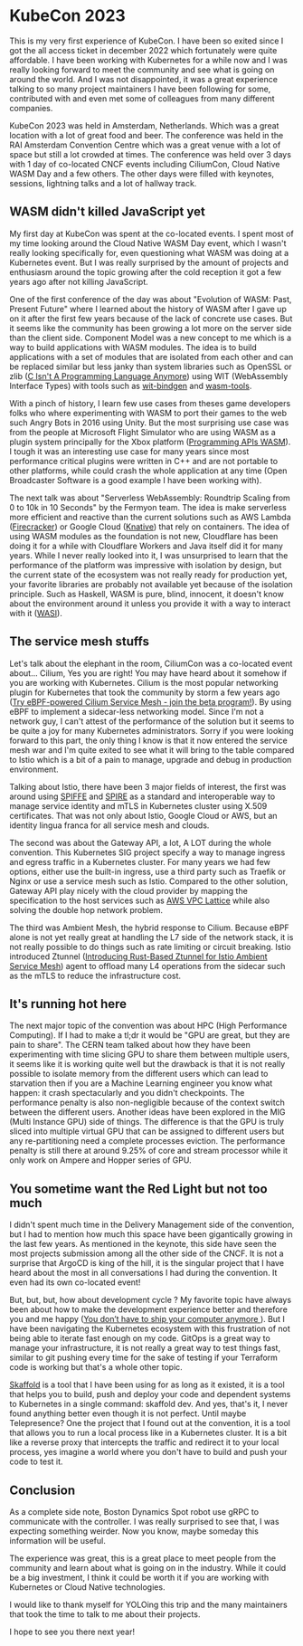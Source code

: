 # KubeCon 2023

This is my very first experience of KubeCon. I have been so exited since I got
the all access ticket in december 2022 which fortunately were quite affordable.
I have been working with Kubernetes for a while now and I was really looking
forward to meet the community and see what is going on around the world. And I
was not disappointed, it was a great experience talking to so many project
maintainers I have been following for some, contributed with and even met some
of colleagues from many different companies.

KubeCon 2023 was held in Amsterdam, Netherlands. Which was a great location with
a lot of great food and beer. The conference was held in the RAI Amsterdam
Convention Centre which was a great venue with a lot of space but still a lot
crowded at times. The conference was held over 3 days with 1 day of co-located
CNCF events including CiliumCon, Cloud Native WASM Day and a few others. The
other days were filled with keynotes, sessions, lightning talks and a lot of
hallway track.

## WASM didn't killed JavaScript yet

My first day at KubeCon was spent at the co-located events. I spent most of my
time looking around the Cloud Native WASM Day event, which I wasn't really
looking specifically for, even questioning what WASM was doing at a Kubernetes
event. But I was really surprised by the amount of projects and enthusiasm
around the topic growing after the cold reception it got a few years ago after
not killing JavaScript.

One of the first conference of the day was about "Evolution of WASM: Past,
Present Future" where I learned about the history of WASM after I gave up on it
after the first few years because of the lack of concrete use cases. But it
seems like the community has been growing a lot more on the server side than the
client side. Component Model was a new concept to me which is a way to build
applications with WASM modules. The idea is to build applications with a set of
modules that are isolated from each other and can be replaced similar but less
janky than system libraries such as OpenSSL or zlib ([C Isn't A Programming
Language Anymore](https://faultlore.com/blah/c-isnt-a-language)) using WIT
(WebAssembly Interface Types) with tools such as
[wit-bindgen](https://github.com/bytecodealliance/wit-bindgen/) and
[wasm-tools](https://github.com/bytecodealliance/wasm-tools/).

With a pinch of history, I learn few use cases from theses game developers folks
who where experimenting with WASM to port their games to the web such Angry Bots
in 2016 using Unity. But the most surprising use case was from the people at
Microsoft Flight Simulator who are using WASM as a plugin system principally for
the Xbox platform ([Programming APIs
WASM](https://docs.flightsimulator.com/html/Programming_Tools/WASM/WebAssembly.htm)).
I tough it was an interesting use case for many years since most performance
critical plugins were written in C++ and are not portable to other platforms,
while could crash the whole application at any time (Open Broadcaster Software
is a good example I have been working with).

The next talk was about "Serverless WebAssembly: Roundtrip Scaling from 0 to 10k
in 10 Seconds" by the Fermyon team. The idea is make serverless more efficient
and reactive than the current solutions such as AWS Lambda
([Firecracker](https://firecracker-microvm.github.io/)) or Google Cloud
([Knative](https://knative.dev/)) that rely on containers. The idea of using
WASM modules as the foundation is not new, Cloudflare has been doing it for a
while with Cloudflare Workers and Java itself did it for many years. While I
never really looked into it, I was unsurprised to learn that the performance of
the platform was impressive with isolation by design, but the current state of
the ecosystem was not really ready for production yet, your favorite libraries
are probably not available yet because of the isolation principle. Such as
Haskell, WASM is pure, blind, innocent, it doesn't know about the environment
around it unless you provide it with a way to interact with it
([WASI](https://github.com/WebAssembly/WASI)).

## The service mesh stuffs

Let's talk about the elephant in the room, CiliumCon was a co-located event
about... Cilium, Yes you are right! You may have heard about it somehow if you
are working with Kubernetes. Cilium is the most popular networking plugin for
Kubernetes that took the community by storm a few years ago ([Try eBPF-powered
Cilium Service Mesh - join the beta
program!](https://cilium.io/blog/2021/12/01/cilium-service-mesh-beta/)). By
using eBPF to implement a sidecar-less networking model. Since I'm not a network
guy, I can't attest of the performance of the solution but it seems to be quite
a joy for many Kubernetes administrators. Sorry if you were looking forward to
this part, the only thing I know is that it now entered the service mesh war
and I'm quite exited to see what it will bring to the table compared to Istio
which is a bit of a pain to manage, upgrade and debug in production environment.

Talking about Istio, there have been 3 major fields of interest, the first was
around using [SPIFFE](https://spiffe.io/) and
[SPIRE](https://github.com/spiffe/spire) as a standard and interoperable way to
manage service identity and mTLS in Kubernetes cluster using X.509 certificates.
That was not only about Istio, Google Cloud or AWS, but an identity lingua franca
for all service mesh and clouds.

The second was about the Gateway API, a lot, A LOT during the whole convention.
This Kubernetes SIG project specify a way to manage ingress and egress traffic
in a Kubernetes cluster. For many years we had few options, either use the
built-in ingress, use a third party such as Traefik or Nginx or use a service
mesh such as Istio. Compared to the other solution, Gateway API play nicely with
the cloud provider by mapping the specification to the host services such as
[AWS VPC Lattice](https://aws.amazon.com/vpc/lattice/) while also solving the
double hop network problem.

The third was Ambient Mesh, the hybrid response to Cilium. Because eBPF alone is
not yet really great at handling the L7 side of the network stack, it is not
really possible to do things such as rate limiting or circuit breaking. Istio
introduced Ztunnel ([Introducing Rust-Based Ztunnel for Istio Ambient Service
Mesh](https://istio.io/latest/blog/2023/rust-based-ztunnel/)) agent to offload
many L4 operations from the sidecar such as the mTLS to reduce the
infrastructure cost.

## It's running hot here

The next major topic of the convention was about HPC (High Performance
Computing). If I had to make a tl;dr it would be "GPU are great, but they are
pain to share". The CERN team talked about how they have been experimenting with
time slicing GPU to share them between multiple users, it seems like it is
working quite well but the drawback is that it is not really possible to isolate
memory from the different users which can lead to starvation then if you are a
Machine Learning engineer you know what happen: it crash spectacularly and you
didn't checkpoints. The performance penalty is also non-negligible because of
the context switch between the different users. Another ideas have been explored
in the MIG (Multi Instance GPU) side of things. The difference is that the GPU
is truly sliced into multiple virtual GPU that can be assigned to different
users but any re-partitioning need a complete processes eviction. The
performance penalty is still there at around 9.25% of core and stream processor
while it only work on Ampere and Hopper series of GPU.

## You sometime want the Red Light but not too much

I didn't spent much time in the Delivery Management side of the convention, but
I had to mention how much this space have been gigantically growing in the last
few years. As mentioned in the keynote, this side have seen the most projects
submission among all the other side of the CNCF. It is not a surprise that
ArgoCD is king of the hill, it is the singular project that I have heard about
the most in all conversations I had during the convention. It even had its own
co-located event!

But, but, but, how about development cycle ? My favorite topic have always been
about how to make the development experience better and therefore you and me
happy ([You don’t have to ship your computer anymore
](https://www.linkedin.com/pulse/you-dont-have-ship-your-computer-anymore-william-phetsinorath/)).
But I have been navigating the Kubernetes ecosystem with this frustration of not
being able to iterate fast enough on my code. GitOps is a great way to manage
your infrastructure, it is not really a great way to test things fast, similar
to git pushing every time for the sake of testing if your Terraform code is
working but that's a whole other topic.

[Skaffold](https://skaffold.dev/) is a tool that I have been using for as long
as it existed, it is a tool that helps you to build, push and deploy your code
and dependent systems to Kubernetes in a single command: skaffold dev. And yes,
that's it, I never found anything better even though it is not perfect. Until
maybe Telepresence? One the project that I found out at the convention, it is a
tool that allows you to run a local process like in a Kubernetes cluster. It is
a bit like a reverse proxy that intercepts the traffic and redirect it to your
local process, yes imagine a world where you don't have to build and push your
code to test it.

## Conclusion

As a complete side note, Boston Dynamics Spot robot use gRPC to communicate with
the controller. I was really surprised to see that, I was expecting something
weirder. Now you know, maybe someday this information will be useful.

The experience was great, this is a great place to meet people from the
community and learn about what is going on in the industry. While it could be a
big investment, I think it could be worth it if you are working with Kubernetes
or Cloud Native technologies.

I would like to thank myself for YOLOing this trip and the many maintainers
that took the time to talk to me about their projects.

I hope to see you there next year!
